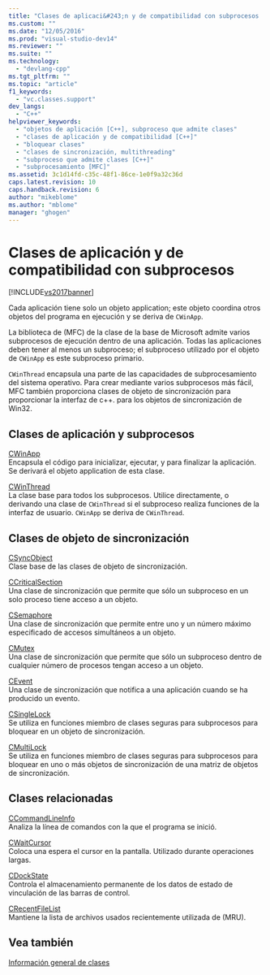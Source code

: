 ```yaml
---
title: "Clases de aplicaci&#243;n y de compatibilidad con subprocesos | Microsoft Docs"
ms.custom: ""
ms.date: "12/05/2016"
ms.prod: "visual-studio-dev14"
ms.reviewer: ""
ms.suite: ""
ms.technology: 
  - "devlang-cpp"
ms.tgt_pltfrm: ""
ms.topic: "article"
f1_keywords: 
  - "vc.classes.support"
dev_langs: 
  - "C++"
helpviewer_keywords: 
  - "objetos de aplicación [C++], subproceso que admite clases"
  - "clases de aplicación y de compatibilidad [C++]"
  - "bloquear clases"
  - "clases de sincronización, multithreading"
  - "subproceso que admite clases [C++]"
  - "subprocesamiento [MFC]"
ms.assetid: 3c1d14fd-c35c-48f1-86ce-1e0f9a32c36d
caps.latest.revision: 10
caps.handback.revision: 6
author: "mikeblome"
ms.author: "mblome"
manager: "ghogen"
---
```

# Clases de aplicaci&#243;n y de compatibilidad con subprocesos
[!INCLUDE[vs2017banner](../assembler/inline/includes/vs2017banner.md)]

Cada aplicación tiene solo un objeto application; este objeto coordina otros objetos del programa en ejecución y se deriva de `CWinApp`.  
  
 La biblioteca de \(MFC\) de la clase de la base de Microsoft admite varios subprocesos de ejecución dentro de una aplicación.  Todas las aplicaciones deben tener al menos un subproceso; el subproceso utilizado por el objeto de `CWinApp` es este subproceso primario.  
  
 `CWinThread` encapsula una parte de las capacidades de subprocesamiento del sistema operativo.  Para crear mediante varios subprocesos más fácil, MFC también proporciona clases de objeto de sincronización para proporcionar la interfaz de c\+\+. para los objetos de sincronización de Win32.  
  
## Clases de aplicación y subprocesos  
 [CWinApp](../mfc/reference/cwinapp-class.md)  
 Encapsula el código para inicializar, ejecutar, y para finalizar la aplicación.  Se derivará el objeto application de esta clase.  
  
 [CWinThread](../mfc/reference/cwinthread-class.md)  
 La clase base para todos los subprocesos.  Utilice directamente, o derivando una clase de `CWinThread` si el subproceso realiza funciones de la interfaz de usuario.  `CWinApp` se deriva de `CWinThread`.  
  
## Clases de objeto de sincronización  
 [CSyncObject](../mfc/reference/csyncobject-class.md)  
 Clase base de las clases de objeto de sincronización.  
  
 [CCriticalSection](../mfc/reference/ccriticalsection-class.md)  
 Una clase de sincronización que permite que sólo un subproceso en un solo proceso tiene acceso a un objeto.  
  
 [CSemaphore](../mfc/reference/csemaphore-class.md)  
 Una clase de sincronización que permite entre uno y un número máximo especificado de accesos simultáneos a un objeto.  
  
 [CMutex](../mfc/reference/cmutex-class.md)  
 Una clase de sincronización que permite que sólo un subproceso dentro de cualquier número de procesos tengan acceso a un objeto.  
  
 [CEvent](../mfc/reference/cevent-class.md)  
 Una clase de sincronización que notifica a una aplicación cuando se ha producido un evento.  
  
 [CSingleLock](../mfc/reference/csinglelock-class.md)  
 Se utiliza en funciones miembro de clases seguras para subprocesos para bloquear en un objeto de sincronización.  
  
 [CMultiLock](../mfc/reference/cmultilock-class.md)  
 Se utiliza en funciones miembro de clases seguras para subprocesos para bloquear en uno o más objetos de sincronización de una matriz de objetos de sincronización.  
  
## Clases relacionadas  
 [CCommandLineInfo](../mfc/reference/ccommandlineinfo-class.md)  
 Analiza la línea de comandos con la que el programa se inició.  
  
 [CWaitCursor](../mfc/reference/cwaitcursor-class.md)  
 Coloca una espera el cursor en la pantalla.  Utilizado durante operaciones largas.  
  
 [CDockState](../mfc/reference/cdockstate-class.md)  
 Controla el almacenamiento permanente de los datos de estado de vinculación de las barras de control.  
  
 [CRecentFileList](../mfc/reference/crecentfilelist-class.md)  
 Mantiene la lista de archivos usados recientemente utilizada de \(MRU\).  
  
## Vea también  
 [Información general de clases](../mfc/class-library-overview.md)
